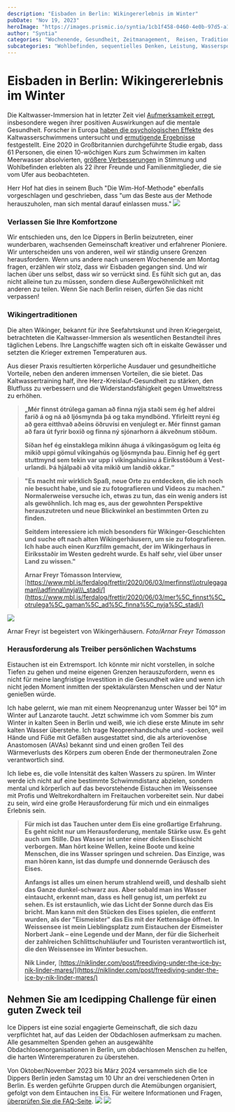 ```yaml
---
description: "Eisbaden in Berlin: Wikingererlebnis im Winter"
pubDate: "Nov 19, 2023"
heroImage: "https://images.prismic.io/syntia/1cb1f458-0460-4e0b-97d5-a1e306d6b785_IMG_20231118_153346.jpg?auto=compress,format"
author: "Syntia"
categories: "Wochenende, Gesundheit, Zeitmanagement,  Reisen, Traditionen"
subcategories: "Wohlbefinden, sequentielles Denken, Leistung, Wassersport"
---
```


# **Eisbaden in Berlin: Wikingererlebnis im Winter**

Die Kaltwasser-Immersion hat in letzter Zeit viel
[Aufmerksamkeit erregt](https://www.nytimes.com/2021/01/01/style/cold-water-swimming-benefits.html),
insbesondere wegen ihrer positiven Auswirkungen auf die mentale Gesundheit.
Forscher in Europa
[haben die psychologischen Effekte](https://www.sciencedirect.com/science/article/abs/pii/S1550830720300859)
des Kaltwasserschwimmens untersucht und
[ermutigende Ergebnisse](https://pubmed.ncbi.nlm.nih.gov/15253480/)
festgestellt. Eine 2020 in Großbritannien durchgeführte Studie ergab, dass 61
Personen, die einen 10-wöchigen Kurs zum Schwimmen im kalten Meerwasser
absolvierten,
[größere Verbesserungen](https://onlinelibrary.wiley.com/doi/10.1002/lim2.12) in
Stimmung und Wohlbefinden erlebten als 22 ihrer Freunde und Familienmitglieder,
die sie vom Ufer aus beobachteten.

Herr Hof hat dies in seinem Buch "Die Wim-Hof-Methode" ebenfalls vorgeschlagen
und geschrieben, dass "um das Beste aus der Methode herauszuholen, man sich
mental darauf einlassen muss."
![](https://images.prismic.io/syntia/1cb1f458-0460-4e0b-97d5-a1e306d6b785_IMG_20231118_153346.jpg?auto=compress,format)

### **Verlassen Sie Ihre Komfortzone**

Wir entschieden uns, den Ice Dippers in Berlin beizutreten, einer wunderbaren,
wachsenden Gemeinschaft kreativer und erfahrener Pioniere. Wir unterscheiden uns
von anderen, weil wir ständig unsere Grenzen herausfordern. Wenn uns andere nach
unserem Wochenende am Montag fragen, erzählen wir stolz, dass wir Eisbaden
gegangen sind. Und wir lachen über uns selbst, dass wir so verrückt sind. Es
fühlt sich gut an, das nicht alleine tun zu müssen, sondern diese
Außergewöhnlichkeit mit anderen zu teilen. Wenn Sie nach Berlin reisen, dürfen
Sie das nicht verpassen!

### **Wikingertraditionen**

Die alten Wikinger, bekannt für ihre Seefahrtskunst und ihren Kriegergeist,
betrachteten die Kaltwasser-Immersion als wesentlichen Bestandteil ihres
täglichen Lebens. Ihre Langschiffe wagten sich oft in eiskalte Gewässer und
setzten die Krieger extremen Temperaturen aus.

Aus dieser Praxis resultierten körperliche Ausdauer und gesundheitliche
Vorteile, neben den anderen immensen Vorteilen, die sie bietet. Das
Kaltwassertraining half, ihre Herz-Kreislauf-Gesundheit zu stärken, den
Blutfluss zu verbessern und die Widerstandsfähigkeit gegen Umweltstress zu
erhöhen.

> **„Mér finnst ótrú­lega gam­an að finna nýja staði sem ég hef aldrei farið á
> og ná að ljós­mynda þá og taka mynd­bönd. Yf­ir­leitt reyni ég að gera
> eitt­hvað aðeins öðru­vísi en venju­legt er. Mér finnst gam­an að fara út
> fyr­ir boxið og finna ný sjón­ar­horn á ákveðnum stöðum.**
>
> **Síðan hef ég ein­stak­lega mik­inn áhuga á vík­inga­sög­um og leita ég mikið
> uppi göm­ul vík­inga­hús og ljós­mynda þau. Einnig hef ég gert stutt­mynd sem
> tek­in var upp í vík­inga­hús­inu á Ei­ríks­stöðum á Vest­ur­landi. Þá
> hjálpaði að vita mikið um landið okk­ar.“**

> **"Es macht mir wirklich Spaß, neue Orte zu entdecken, die ich noch nie
> besucht habe, und sie zu fotografieren und Videos zu machen." Normalerweise
> versuche ich, etwas zu tun, das ein wenig anders ist als gewöhnlich. Ich mag
> es, aus der gewohnten Perspektive herauszutreten und neue Blickwinkel an
> bestimmten Orten zu finden.**
>
> **Seitdem interessiere ich mich besonders für Wikinger-Geschichten und suche
> oft nach alten Wikingerhäusern, um sie zu fotografieren. Ich habe auch einen
> Kurzfilm gemacht, der im Wikingerhaus in Eiríksstaðir im Westen gedreht wurde.
> Es half sehr, viel über unser Land zu wissen."**
>
> **Arnar Freyr Tómasson Interview,**
> [https://www.mbl.is/ferdalog/frettir/2020/06/03/merfinnst\\otrulegagaman\\adfinna\\nyja\\\_stadi/](https://www.mbl.is/ferdalog/frettir/2020/06/03/mer%5C_finnst%5C_otrulega%5C_gaman%5C_ad%5C_finna%5C_nyja%5C_stadi/)

![](https://images.prismic.io/syntia/58f9cd20-f291-4e56-a352-8d829349a54f_1210021.jpg?auto=compress,format)

Arn­ar Freyr ist begeistert von Wikingerhäusern. _Foto/​Arn­ar Freyr Tóm­as­son_

### **Herausforderung als Treiber persönlichen Wachstums**

Eistauchen ist ein Extremsport. Ich könnte mir nicht vorstellen, in solche
Tiefen zu gehen und meine eigenen Grenzen herauszufordern, wenn es nicht für
meine langfristige Investition in die Gesundheit wäre und wenn ich nicht jeden
Moment inmitten der spektakulärsten Menschen und der Natur genießen würde.

Ich habe gelernt, wie man mit einem Neoprenanzug unter Wasser bei 10° im Winter
auf Lanzarote taucht. Jetzt schwimme ich vom Sommer bis zum Winter in kalten
Seen in Berlin und weiß, wie ich diese erste Minute im sehr kalten Wasser
überstehe. Ich trage Neoprenhandschuhe und -socken, weil Hände und Füße mit
Gefäßen ausgestattet sind, die als arteriovenöse Anastomosen (AVAs) bekannt sind
und einen großen Teil des Wärmeverlusts des Körpers zum oberen Ende der
thermoneutralen Zone verantwortlich sind.

Ich liebe es, die volle Intensität des kalten Wassers zu spüren. Im Winter werde
ich nicht auf eine bestimmte Schwimmdistanz abzielen, sondern mental und
körperlich auf das bevorstehende Eistauchen im Weissensee mit Profis und
Weltrekordhaltern im Freitauchen vorbereitet sein. Nur dabei zu sein, wird eine
große Herausforderung für mich und ein einmaliges Erlebnis sein.

> **Für mich ist das Tauchen unter dem Eis eine großartige Erfahrung. Es geht
> nicht nur um Herausforderung, mentale Stärke usw. Es geht auch um Stille. Das
> Wasser ist unter einer dicken Eisschicht verborgen. Man hört keine Wellen,
> keine Boote und keine Menschen, die ins Wasser springen und schreien. Das
> Einzige, was man hören kann, ist das dumpfe und donnernde Geräusch des
> Eises.**
>
> **Anfangs ist alles um einen herum strahlend weiß, und deshalb sieht das Ganze
> dunkel-schwarz aus. Aber sobald man ins Wasser eintaucht, erkennt man, dass es
> hell genug ist, um perfekt zu sehen. Es ist erstaunlich, wie das Licht der
> Sonne durch das Eis bricht. Man kann mit den Stücken des Eises spielen, die
> entfernt wurden, als der "Eismeister" das Eis mit der Kettensäge öffnet. In
> Weissensee ist mein Lieblingsplatz zum Eistauchen der Eismeister Norbert Jank
> – eine Legende und der Mann, der für die Sicherheit der zahlreichen
> Schlittschuhläufer und Touristen verantwortlich ist, die den Weissensee im
> Winter besuchen.**
>
> **Nik Linder,**
> [https://niklinder.com/post/freediving-under-the-ice-by-nik-linder-mares/](https://niklinder.com/post/freediving-under-the-ice-by-nik-linder-mares/)

## **Nehmen Sie am Icedipping Challenge für einen guten Zweck teil**

Ice Dippers ist eine sozial engagierte Gemeinschaft, die sich dazu verpflichtet
hat, auf das Leiden der Obdachlosen aufmerksam zu machen. Alle gesammelten
Spenden gehen an ausgewählte Obdachlosenorganisationen in Berlin, um obdachlosen
Menschen zu helfen, die harten Winteremperaturen zu überstehen.

Von Oktober/November 2023 bis März 2024 versammeln sich die Ice Dippers Berlin
jeden Samstag um 10 Uhr an drei verschiedenen Orten in Berlin. Es werden
geführte Gruppen durch die Atemübungen organisiert, gefolgt von dem Eintauchen
ins Eis. Für weitere Informationen und Fragen,
[überprüfen Sie die FAQ-Seite](https://icedippers.com/faq).
![](https://images.prismic.io/syntia/871cbb56-8c74-4dd1-a71b-4a9d6577ba68_20231118_105312-fotor-20231119221033.jpg?auto=compress,format)
![](https://images.prismic.io/syntia/3e5a1f14-0437-454e-ae98-2c66172e48f8_20231118_113549-fotor-20231119221344.jpg?auto=compress,format)
